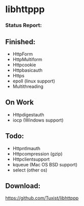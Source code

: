 # libhttppp

### Status Report:

## Finished:
- HttpForm
- HttpMultiform
- Httpcookie
- Httpbasicauth
- Https
- epoll (linux support)
- Multithreading

## On Work
- Httpdigestauth
- iocp (Windows support)


## Todo:
- Httpntlmauth
- Httpcompression (gzip)
- Httpclientsupport
- kqueue (Mac OS BSD support)
- select (other os)

## Download:
https://github.com/Tuxist/libhttppp

